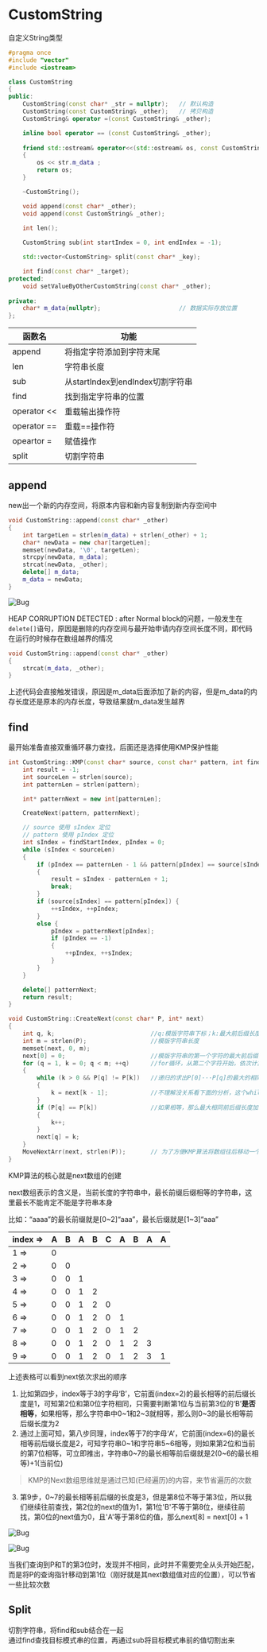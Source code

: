 <!--
 * @Author: your name
 * @Date: 2022-02-13 22:01:55
 * @LastEditTime: 2022-02-13 22:09:07
 * @LastEditors: Please set LastEditors
 * @FilePath: \undefinede:\KSCPPLearn\CustomString\README.md
-->
# CustomString

自定义String类型

```cpp
#pragma once
#include "vector"
#include <iostream>

class CustomString
{
public:
	CustomString(const char* _str = nullptr);	// 默认构造
	CustomString(const CustomString& _other);	// 拷贝构造
	CustomString& operator =(const CustomString& _other);

	inline bool operator == (const CustomString& _other);   
	
	friend std::ostream& operator<<(std::ostream& os, const CustomString& str) // 友元
	{
		os << str.m_data ;
		return os;
	}

	~CustomString();

	void append(const char* _other);
	void append(const CustomString& _other);
	
	int len();

	CustomString sub(int startIndex = 0, int endIndex = -1);

	std::vector<CustomString> split(const char* _key);

	int find(const char* _target);
protected:
	void setValueByOtherCustomString(const char* _other);
	
private:
	char* m_data{nullptr};						// 数据实际存放位置
};
```

| 函数名      | 功能                             |
| ----------- | -------------------------------- |
| append      | 将指定字符添加到字符末尾         |
| len         | 字符串长度                       |
| sub         | 从startIndex到endIndex切割字符串 |
| find        | 找到指定字符串的位置             |
| operator << | 重载输出操作符                   |
| operator == | 重载==操作符                     |
| opeartor =  | 赋值操作                         |
| split       | 切割字符串                       |

## append

new出一个新的内存空间，将原本内容和新内容复制到新内存空间中  

```cpp
void CustomString::append(const char* _other)
{
	int targetLen = strlen(m_data) + strlen(_other) + 1;
	char* newData = new char[targetLen];
	memset(newData, '\0', targetLen);
	strcpy(newData, m_data);
	strcat(newData, _other);
	delete[] m_data;
	m_data = newData;
}
```

![Bug](./Image/1.png)

HEAP CORRUPTION DETECTED : after Normal block的问题，一般发生在`delete[]`语句，原因是删除的内存空间与最开始申请内存空间长度不同，即代码在运行的时候存在数组越界的情况

```cpp
void CustomString::append(const char* _other)
{
	strcat(m_data, _other);
}
```

上述代码会直接触发错误，原因是m_data后面添加了新的内容，但是m_data的内存长度还是原本的内存长度，导致结果就m_data发生越界  

## find

最开始准备直接双重循环暴力查找，后面还是选择使用KMP保护性能  

```cpp
int CustomString::KMP(const char* source, const char* pattern, int findStartIndex) {
	int result = -1;
	int sourceLen = strlen(source);
	int patternLen = strlen(pattern);

	int* patternNext = new int[patternLen];

	CreateNext(pattern, patternNext);

	// source 使用 sIndex 定位
	// pattern 使用 pIndex 定位
	int sIndex = findStartIndex, pIndex = 0;
	while (sIndex < sourceLen)
	{
		if (pIndex == patternLen - 1 && pattern[pIndex] == source[sIndex])	// 表示找到 返回序号
		{
			result = sIndex - patternLen + 1;								// 手动算一下就知道为什么+1  从0开始的序号，当前在第4位找到，模式串长度为2,4-2+1才是开始位置
			break;
		}
		if (source[sIndex] == pattern[pIndex]) {
			++sIndex, ++pIndex;
		}
		else {
			pIndex = patternNext[pIndex];
			if (pIndex == -1)												// 表示从最开始就不匹配，所以直接跳过
			{
				++pIndex, ++sIndex;
			}
		}
	}

	delete[] patternNext;
	return result;
}

void CustomString::CreateNext(const char* P, int* next)
{
	int q, k;							//q:模版字符串下标；k:最大前后缀长度
	int m = strlen(P);					//模版字符串长度
	memset(next, 0, m);
	next[0] = 0;						//模版字符串的第一个字符的最大前后缀长度为0
	for (q = 1, k = 0; q < m; ++q)		//for循环，从第二个字符开始，依次计算每一个字符对应的next值
	{
		while (k > 0 && P[q] != P[k])	//递归的求出P[0]···P[q]的最大的相同的前后缀长度k
		{
			k = next[k - 1];			//不理解没关系看下面的分析，这个while循环是整段代码的精髓所在，确实不好理解  
		}
		if (P[q] == P[k])				//如果相等，那么最大相同前后缀长度加1
		{
			k++;
		}
		next[q] = k;
	}
	MoveNextArr(next, strlen(P));		// 为了方便KMP算法将数组往后移动一个位，并将第一位补齐为-1
}
```

KMP算法的核心就是next数组的创建

next数组表示的含义是，当前长度的字符串中，最长前缀后缀相等的字符串，这里最长不能肯定不能是字符串本身  

比如：“aaaa”的最长前缀就是\[0~2\]“aaa”，最长后缀就是\[1~3\]“aaa”  

|index => |A|B|A|B|C|A|B|A|A|
|--- |--- |--- |--- |--- |--- |--- |--- |--- |--- |
|1 => |0|||||||||
|2 => |0|0||||||||
|3 => |0|0|1|||||||
|4 => |0|0|1|2||||||
|5 => |0|0|1|2|0|||||
|6 => |0|0|1|2|0|1||||
|7 => |0|0|1|2|0|1|2|||
|8 => |0|0|1|2|0|1|2|3||
|9 => |0|0|1|2|0|1|2|3|1|

上述表格可以看到next依次求出的顺序  

1. 比如第四步，index等于3的字母‘B’，它前面(index=2)的最长相等的前后缀长度是1，可知第2位和第0位字符相同，只需要判断第1位与当前第3位的‘B’**是否相等**，如果相等，那么字符串中0~1和2~3就相等，那么则0~3的最长相等前后缀长度为2  
2. 通过上面可知，第八步同理，index等于7的字母‘A’，它前面(index=6)的最长相等前后缀长度是2，可知字符串0~1和字符串5~6相等，则如果第2位和当前的第7位相等，可立即推出，字符串0~7的最长相等前后缀就是2(0~6的最长相等)+1(当前位)

> KMP的Next数组思维就是通过已知(已经遍历)的内容，来节省遍历的次数  

3. 第9步，0~7的最长相等前后缀的长度是3，但是第8位不等于第3位，所以我们继续往前查找，第2位的next的值为1，第1位'B'不等于第8位，继续往前找，第0位的next值为0，且'A'等于第8位的值，那么next\[8\] = next\[0\] + 1

![Bug](./Image/2.png)

![Bug](./Image/3.png)


当我们查询到P和T的第3位时，发现并不相同，此时并不需要完全从头开始匹配，而是将P的查询指针移动到第1位（刚好就是其next数组值对应的位置），可以节省一些比较次数  

## Split

切割字符串，将find和sub结合在一起  
通过find查找目标模式串的位置，再通过sub将目标模式串前的值切割出来  